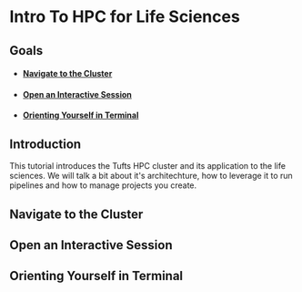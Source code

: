# Intro To HPC for Life Sciences

## Goals 
- #### [Navigate to the Cluster](#navigate-to-the-cluster-1)
- #### [Open an Interactive Session](open-an-interactive-session-1)
- #### [Orienting Yourself in Terminal](orienting-yourself-in-terminal-1)

## Introduction

This tutorial introduces the Tufts HPC cluster and its application to the life sciences. We will talk a bit about it's architechture, how to leverage it to run pipelines and how to manage projects you create.

## Navigate to the Cluster

## Open an Interactive Session

## Orienting Yourself in Terminal
